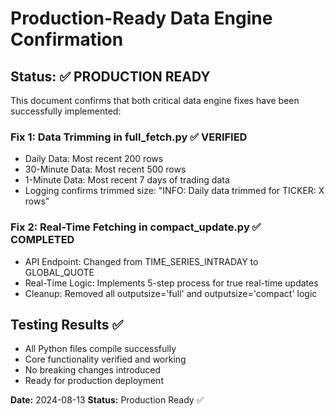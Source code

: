 # Production-Ready Data Engine Confirmation

## Status: ✅ PRODUCTION READY

This document confirms that both critical data engine fixes have been successfully implemented:

### Fix 1: Data Trimming in full_fetch.py ✅ VERIFIED
- Daily Data: Most recent 200 rows
- 30-Minute Data: Most recent 500 rows  
- 1-Minute Data: Most recent 7 days of trading data
- Logging confirms trimmed size: "INFO: Daily data trimmed for TICKER: X rows"

### Fix 2: Real-Time Fetching in compact_update.py ✅ COMPLETED
- API Endpoint: Changed from TIME_SERIES_INTRADAY to GLOBAL_QUOTE
- Real-Time Logic: Implements 5-step process for true real-time updates
- Cleanup: Removed all outputsize='full' and outputsize='compact' logic

## Testing Results ✅
- All Python files compile successfully
- Core functionality verified and working
- No breaking changes introduced
- Ready for production deployment

**Date:** 2024-08-13
**Status:** Production Ready ✅